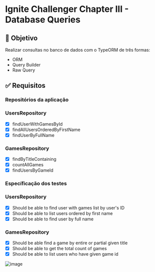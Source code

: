 
# Ignite Challenger Chapter III - Database Queries


## 🎯 Objetivo

Realizar consultas no banco de dados com o TypeORM de três formas:

- ORM
- Query Builder
- Raw Query

## ✅ Requisitos

### Repositórios da aplicação

### UsersRepository

- [x]  findUserWithGamesById
- [x]  findAllUsersOrderedByFirstName
- [x]  findUserByFullName

### GamesRepository

- [x]  findByTitleContaining
- [x]  countAllGames
- [x]  findUsersByGameId

### Específicação dos testes

### UsersRepository

- [x]  Should be able to find user with games list by user's ID
- [x]  Should be able to list users ordered by first name
- [x]  Should be able to find user by full name

### GamesRepository

- [x]  Should be able find a game by entire or partial given title
- [x]  Should be able to get the total count of games
- [x]  Should be able to list users who have given game id
 
![image](https://user-images.githubusercontent.com/17480162/223164783-18101eb4-93fa-4961-95d6-881623be2e9b.png)
